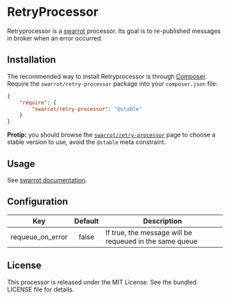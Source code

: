 # RetryProcessor

Retryprocessor is a [swarrot](https://github.com/swarrot/swarrot) processor.
Its goal is to re-published messages in broker when an error occurred.

## Installation

The recommended way to install Retryprocessor is through
[Composer](http://getcomposer.org/). Require the `swarrot/retry-processor`
package into your `composer.json` file:

```json
{
    "require": {
        "swarrot/retry-processor": "@stable"
    }
}
```

**Protip:** you should browse the
[`swarrot/retry-processor`](https://packagist.org/packages/swarrot/retry-processor)
page to choose a stable version to use, avoid the `@stable` meta constraint.

## Usage

See [swarrot documentation](https://github.com/swarrot/swarrot).

## Configuration

|Key             |Default|Description                                            |
|:--------------:|:-----:|-------------------------------------------------------|
|requeue_on_error|false  |If true, the message will be requeued in the same queue|

## License

This processor is released under the MIT License. See the bundled LICENSE file
for details.
